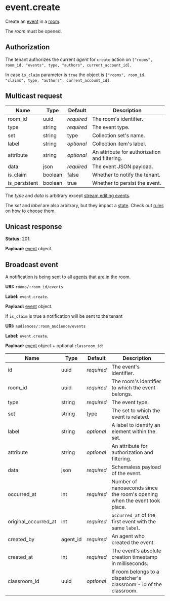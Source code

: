 # event.create

Create an [event](../event.md#event) in a [room](../room.md#room).

The _room_ must be opened.

## Authorization

The tenant authorizes the current _agent_ for `create` action on
`["rooms", room_id, "events", type, "authors", current_account_id]`.

In case `is_claim` parameter is `true` the object is
`["rooms", room_id, "claims", type, "authors", current_account_id]`.

## Multicast request

Name          | Type    | Default    | Description
------------- | ------- | ---------- | -----------------------------
room_id       | uuid    | _required_ | The room's identifier.
type          | string  | _required_ | The event type.
set           | string  |       type | Collection set's name.
label         | string  | _optional_ | Collection item's label.
attribute     | string  | _optional_ | An attribute for authorization and filtering.
data          | json    | _required_ | The event JSON payload.
is_claim      | boolean |      false | Whether to notify the tenant.
is_persistent | boolean |       true | Whether to persist the event.

The _type_ and _data_ is arbitrary except
[stream editing events](../event.md#stream-editing-events).

The _set_ and _label_ are also arbitrary, but they impact a [state](../state.md#state).
Check out [rules](../state.md#event-creation-from-the-state-perspective) on how to choose them.

## Unicast response

**Status:** 201.

**Payload:** [event](../event.md#event) object.

## Broadcast event

A notification is being sent to all [agents](../agent.md#agent) that
[are in](../room/enter.md) the room.

**URI:** `rooms/:room_id/events`

**Label:** `event.create`.

**Payload:** [event](../event.md#event) object.


If `is_claim` is true a notification will be sent to the tenant

**URI:** `audiences/:room_audience/events`

**Label:** `event.create`.

**Payload:** [event](../event.md#event) object + optional `classroom_id`:

Name                 | Type     | Default    | Description
-------------------- | -------- | ---------- | -------------------------------------------------
id                   | uuid     | _required_ | The event's identifier.
room_id              | uuid     | _required_ | The room's identifier to which the event belongs.
type                 | string   | _required_ | The event type.
set                  | string   |       type | The set to which the event is related.
label                | string   | _optional_ | A label to identify an element within the set.
attribute            | string   | _optional_ | An attribute for authorization and filtering.
data                 | json     | _required_ | Schemaless payload of the event.
occurred_at          | int      | _required_ | Number of nanoseconds since the room's opening when the event took place.
original_occurred_at | int      | _required_ | `occurred_at` of the first event with the same `label`.
created_by           | agent_id | _required_ | An agent who created the event.
created_at           | int      | _required_ | The event's absolute creation timestamp in milliseconds.
classroom_id         | uuid     | _optional_ | If room belongs to a dispatcher's classroom - id of the classroom.
